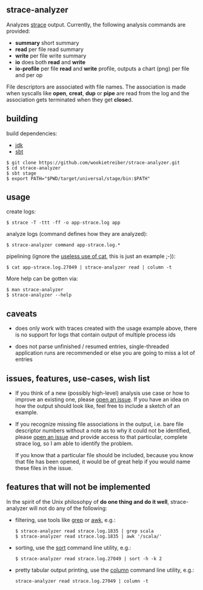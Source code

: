 strace-analyzer
---------------

Analyzes [strace][] output. Currently, the following analysis commands are provided:

- **summary** short summary
- **read** per file read summary
- **write** per file write summary
- **io** does both **read** and **write**
- **io-profile** per file **read** and **write** profile, outputs a chart (png) per file and per op

File descriptors are associated with file names. The association is made when syscalls like
**open**, **creat**, **dup** or **pipe** are read from the log and the association gets terminated
when they get **close**d.

building
--------

build dependencies:

- [jdk][]
- [sbt][]

```console
$ git clone https://github.com/wookietreiber/strace-analyzer.git
$ cd strace-analyzer
$ sbt stage
$ export PATH="$PWD/target/universal/stage/bin:$PATH"
```

usage
-----

create logs:

```console
$ strace -T -ttt -ff -o app-strace.log app
```

analyze logs (command defines how they are analyzed):

```console
$ strace-analyzer command app-strace.log.*
```

pipelining (ignore the [useless use of cat][uucaletter], this is just an example ;-)):

```console
$ cat app-strace.log.27049 | strace-analyzer read | column -t
```

More help can be gotten via:

```console
$ man strace-analyzer
$ strace-analyzer --help
```

caveats
-------

-   does only work with traces created with the usage example above, there is no support for logs
    that contain output of multiple process ids

-   does not parse unfinished / resumed entries, single-threaded application runs are recommended or
    else you are going to miss a lot of entries

issues, features, use-cases, wish list
--------------------------------------

-   If you think of a new (possibly high-level) analysis use case or how to improve an existing one,
    please [open an issue][newissue]. If you have an idea on how the output should look like, feel
    free to include a sketch of an example.

-   If you recognize missing file associations in the output, i.e. bare file descriptor numbers
    without a note as to why it could not be identified, please [open an issue][newissue] and
    provide access to that particular, complete strace log, so I am able to identify the problem.

    If you know that a particular file should be included, because you know that file has been
    opened, it would be of great help if you would name these files in the issue.

features that will not be implemented
-------------------------------------

In the spirit of the Unix philosohpy of **do one thing and do it well**, strace-analyzer will not do
any of the following:

-   filtering, use tools like [grep][] or [awk][], e.g.:

    ```console
    $ strace-analyzer read strace.log.1835 | grep scala
    $ strace-analyzer read strace.log.1835 | awk '/scala/'
    ```

-   sorting, use the [sort][] command line utility, e.g.:

    ```console
    $ strace-analyzer read strace.log.27049 | sort -h -k 2
    ```

-   pretty tabular output printing, use the [column][] command line utility, e.g.:

    ```console
    strace-analyzer read strace.log.27049 | column -t
    ```

[awk]: http://man7.org/linux/man-pages/man1/gawk.1.html "gawk man page"
[column]: http://man7.org/linux/man-pages/man1/column.1.html "column man page"
[grep]: http://man7.org/linux/man-pages/man1/grep.1.html "grep man page"
[jdk]: https://en.wikipedia.org/wiki/Java_Development_Kit "Java Development Kit"
[newissue]: https://github.com/wookietreiber/strace-analyzer/issues/new "open new issue"
[sbt]: http://www.scala-sbt.org/ "sbt"
[sort]: http://man7.org/linux/man-pages/man1/sort.1.html "sort man page"
[strace]: http://sourceforge.net/projects/strace/ "strace home page"
[uucaletter]: http://porkmail.org/era/unix/award.html#uucaletter "useless use of cat award form letter"

